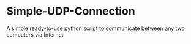 # Simple-UDP-Connection
A simple ready-to-use python script to communicate between any two computers via Internet
